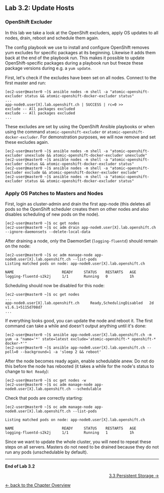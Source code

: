 ## Lab 3.2: Update Hosts

### OpenShift Excluder
In this lab we take a look at the OpenShift excluders, apply OS updates to all nodes, drain, reboot and schedule them again.

The config playbook we use to install and configure OpenShift removes yum excludes for specific packages at its beginning. Likewise it adds them back at the end of the playbook run. This makes it possible to update OpenShift-specific packages during a playbook run but freeze these package versions during e.g. a `yum update`.

First, let's check if the excludes have been set on all nodes. Connect to the first master and run:
```
[ec2-user@master0 ~]$ ansible nodes -m shell -a "atomic-openshift-excluder status && atomic-openshift-docker-excluder status"
...
app-node0.user[X].lab.openshift.ch | SUCCESS | rc=0 >>
exclude -- All packages excluded
exclude -- All packages excluded
...
```

These excludes are set by using the OpenShift Ansible playbooks or when using the command `atomic-openshift-excluder` or `atomic-openshift-docker-excluder`. For demonstration purposes, we will now remove and set these excludes again.

```
[ec2-user@master0 ~]$ ansible nodes -m shell -a "atomic-openshift-excluder unexclude && atomic-openshift-docker-excluder unexclude"
[ec2-user@master0 ~]$ ansible nodes -m shell -a "atomic-openshift-excluder status && atomic-openshift-docker-excluder status"
[ec2-user@master0 ~]$ ansible nodes -m shell -a "atomic-openshift-excluder exclude && atomic-openshift-docker-excluder exclude"
[ec2-user@master0 ~]$ ansible nodes -m shell -a "atomic-openshift-excluder status && atomic-openshift-docker-excluder status"
```


### Apply OS Patches to Masters and Nodes

First, login as cluster-admin and drain the first app-node (this deletes all pods so the OpenShift scheduler creates them on other nodes and also disables scheduling of new pods on the node).
```
[ec2-user@master0 ~]$ oc get nodes
[ec2-user@master0 ~]$ oc adm drain app-node0.user[X].lab.openshift.ch --ignore-daemonsets --delete-local-data
```

After draining a node, only the DaemonSet (`logging-fluentd`) should remain on the node:
```
[ec2-user@master0 ~]$ oc adm manage-node app-node0.user[X].lab.openshift.ch --list-pods
Listing matched pods on node: app-node0.user[X].lab.openshift.ch

NAME                      READY     STATUS    RESTARTS   AGE
logging-fluentd-s2k2j     1/1       Running   0          1h
```

Scheduling should now be disabled for this node:
```
[ec2-user@master0 ~]$ oc get nodes
...
app-node0.user[X].lab.openshift.ch     Ready,SchedulingDisabled   2d        v1.6.1+5115d708d7
...

```

If everything looks good, you can update the node and reboot it. The first command can take a while and doesn't output anything until it's done:
```
[ec2-user@master0 ~]$ ansible app-node0.user[X].lab.openshift.ch -m yum -a "name='*' state=latest exclude='atomic-openshift-* openshift-* docker-*'"
[ec2-user@master0 ~]$ ansible app-node0.user[X].lab.openshift.ch --poll=0 --background=1 -a 'sleep 2 && reboot'
```

After the node becomes ready again, enable schedulable anew. Do not do this before the node has rebooted (it takes a while for the node's status to change to `Not Ready`):
```
[ec2-user@master0 ~]$ oc get nodes -w
[ec2-user@master0 ~]$ oc adm manage-node app-node0.user[X].lab.openshift.ch --schedulable
```

Check that pods are correctly starting:
```
[ec2-user@master0 ~]$ oc adm manage-node app-node0.user[X].lab.openshift.ch --list-pods

Listing matched pods on node: app-node0.user[X].lab.openshift.ch

NAME                      READY     STATUS    RESTARTS   AGE
logging-fluentd-s2k2j     1/1       Running   1          1h
```

Since we want to update the whole cluster, you will need to repeat these steps on all servers. Masters do not need to be drained because they do not run any pods (unschedulable by default).

---

**End of Lab 3.2**

<p width="100px" align="right"><a href="33_persistent_storage.md">3.3 Persistent Storage →</a></p>

[← back to the Chapter Overview](30_daily_business.md)
